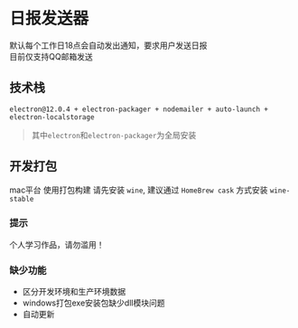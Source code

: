 # 日报发送器
默认每个工作日18点会自动发出通知，要求用户发送日报<br>
目前仅支持QQ邮箱发送<br>

## 技术栈
`electron@12.0.4 + electron-packager + nodemailer + auto-launch + electron-localstorage`
> 其中`electron`和`electron-packager`为全局安装

## 开发打包
mac平台 使用打包构建 请先安装 `wine`, 建议通过 `HomeBrew cask` 方式安装 `wine-stable`

### 提示
个人学习作品，请勿滥用！

### 缺少功能
- 区分开发环境和生产环境数据
- windows打包exe安装包缺少dll模块问题
- 自动更新
